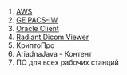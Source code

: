 1. [AWS](InstallAWS.md)
2. [GE PACS-IW](InstallPACSIW.md)
3. [Oracle Client](../General_MED_departments/OracleClient19.md)
4. [Radiant Dicom Viewer](Radiand.md)
5. КриптоПро
6. AriadnaJava - Контент
7. ПО для всех рабочих станций 